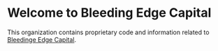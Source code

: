 # Welcome to Bleeding Edge Capital
This organization contains proprietary code and information related to [Bleedinge Edge Capital](https://bleedingedgecapital.com/).
